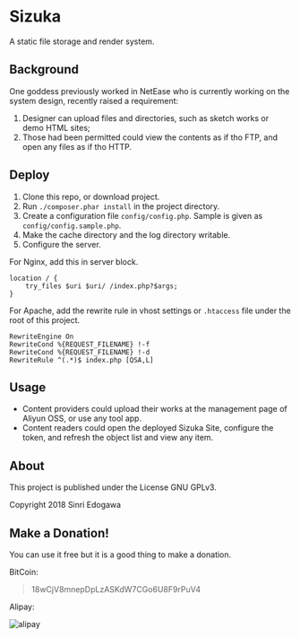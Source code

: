 # Sizuka

A static file storage and render system.

## Background

One goddess previously worked in NetEase who is currently working on the system design, recently raised a requirement:

1. Designer can upload files and directories, such as sketch works or demo HTML sites;
1. Those had been permitted could view the contents as if tho FTP, and open any files as if tho HTTP.

## Deploy

1. Clone this repo, or download project.
1. Run `./composer.phar install` in the project directory.
1. Create a configuration file `config/config.php`. Sample is given as `config/config.sample.php`.
1. Make the cache directory and the log directory writable.
1. Configure the server.

For Nginx, add this in server block.

```nginx
location / {
    try_files $uri $uri/ /index.php?$args;
}
```

For Apache, add the rewrite rule in vhost settings or `.htaccess` file under the root of this project.

```apacheconfig
RewriteEngine On
RewriteCond %{REQUEST_FILENAME} !-f
RewriteCond %{REQUEST_FILENAME} !-d
RewriteRule ^(.*)$ index.php [QSA,L]
```

## Usage

* Content providers could upload their works at the management page of Aliyun OSS, or use any tool app.
* Content readers could open the deployed Sizuka Site, configure the token, and refresh the object list and view any item.

## About

This project is published under the License GNU GPLv3.

Copyright 2018 Sinri Edogawa

## Make a Donation!

You can use it free but it is a good thing to make a donation. 

BitCoin:

> 18wCjV8mnepDpLzASKdW7CGo6U8F9rPuV4

Alipay:

![alipay](http://www.everstray.com/resources/img/AlipayUkanokan258.png)

